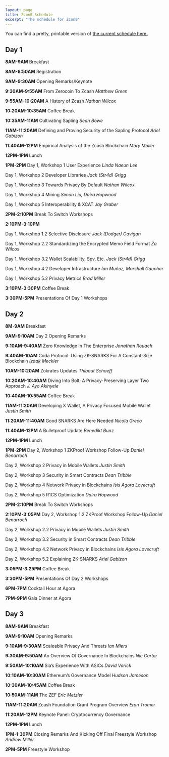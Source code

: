 ```yaml
---
layout: page
title: Zcon0 Schedule
excerpt: "The schedule for Zcon0"
---
```


You can find a pretty, printable version of [the current schedule here.](https://z.cash.foundation/zcon/zcon0_schedule.pdf)

## Day 1

**8AM-9AM**
Breakfast

**8AM-8:50AM**
Registration

**9AM-9:30AM**
Opening Remarks/Keynote

**9:30AM-9:55AM**
From Zerocoin To Zcash
*Matthew Green*

**9:55AM-10:20AM**
A History of Zcash
*Nathan Wilcox*

**10:20AM-10:35AM**
Coffee Break

**10:35AM-11AM**
Cultivating Sapling
*Sean Bowe*

**11AM-11:20AM**
Defining and Proving Security of the Sapling Protocol
*Ariel Gabizon*

**11:40AM-12PM**
Empirical Analysis of the Zcash Blockchain
*Mary Maller*

**12PM-1PM**
Lunch

**1PM-2PM**
Day 1, Workshop 1
User Experience
*Linda Naeun Lee*

Day 1, Workshop 2
Developer Libraries
*Jack (Str4d) Grigg*

Day 1, Workshop 3
Towards Privacy By Default
*Nathan Wilcox*

Day 1, Workshop 4
Mining
*Simon Liu, Daira Hopwood*

Day 1, Workshop 5
Interoperability & XCAT
*Jay Graber*

**2PM-2:10PM**
Break To Switch Workshops

**2:10PM-3:10PM**

Day 1, Workshop 1.2
Selective Disclosure
*Jack (Dodger) Gavigan*

Day 1, Workshop 2.2
Standardizing the Encrypted Memo Field Format
*Za Wilcox*

Day 1, Workshop 3.2
Wallet Scalability, Spv, Etc.
*Jack (Str4d) Grigg*

Day 1, Workshop 4.2
Developer Infrastructure
*Ian Muñoz, Marshall Gaucher*

Day 1, Workshop 5.2
Privacy Metrics
*Brad Miller*

**3:10PM-3:30PM**
Coffee Break

**3:30PM-5PM**
Presentations Of Day 1 Workshops

## Day 2

**8M-9AM**
Breakfast

**9AM-9:10AM**
Day 2 Opening Remarks

**9:10AM-9:40AM**
Zero Knowledge In The Enterprise
*Jonathan Rouach*

**9:40AM-10AM**
Coda Protocol: Using ZK-SNARKS For A Constant-Size Blockchain
*Izaak Meckler*

**10AM-10:20AM**
Zokrates Updates
*Thibaut Schaeff*

**10:20AM-10:40AM**
Diving Into Bolt; A Privacy-Preserving Layer Two Approach
*J. Ayo Akinyele*

**10:40AM-10:55AM**
Coffee Break

**11AM-11:20AM**
Developing X Wallet, A Privacy Focused Mobile Wallet
*Justin Smith*

**11:20AM-11:40AM**
Good SNARKS Are Here Needed
*Nicola Greco*

**11:40AM-12PM**
A Bulletproof Update
*Benedikt Bunz*

**12PM-1PM**
Lunch

**1PM-2PM**
Day 2, Workshop 1
ZKProof Workshop Follow-Up
*Daniel Benarroch*

Day 2, Workshop 2
Privacy in Mobile Wallets
*Justin Smith*

Day 2, Workshop 3
Security in Smart Contracts
*Dean Tribble*

Day 2, Workshop 4
Network Privacy in Blockchains
*Isis Agora Lovecruft*

Day 2, Workshop 5
R1CS Optimization
*Daira Hopwood*

**2PM-2:10PM**
Break To Switch Workshops

**2:10PM-3:05PM**
Day 2, Workshop 1.2
ZKProof Workshop Follow-Up
*Daniel Benarroch*

Day 2, Workshop 2.2
Privacy in Mobile Wallets
*Justin Smith*

Day 2, Workshop 3.2
Security in Smart Contracts
*Dean Tribble*

Day 2, Workshop 4.2
Network Privacy in Blockchains
*Isis Agora Lovecruft*

Day 2, Workshop 5.2
Explaining ZK-SNARKS
*Ariel Gabizon*

**3:05PM-3:25PM**
Coffee Break

**3:30PM-5PM**
Presentations Of Day 2 Workshops

**6PM-7PM**
Cocktail Hour at Agora

**7PM-9PM**
Gala Dinner at Agora

## Day 3

**8AM-9AM**
Breakfast

**9AM-9:10AM**
Opening Remarks

**9:10AM-9:30AM**
Scaleable Privacy And Threats
*Ian Miers*

**9:30AM-9:50AM**
An Overview Of Governance In Blockchains
*Nic Carter*

**9:50AM-10:10AM**
Sia’s Experience With ASICs
*David Vorick*

**10:10AM-10:30AM**
Ethereum’s Governance Model
*Hudson Jameson*

**10:30AM-10:45AM**
Coffee Break

**10:50AM-11AM**
The ZEF
*Eric Metzler*

**11AM-11:20AM**
Zcash Foundation Grant Program Overview
*Eran Tromer*

**11:20AM-12PM**
Keynote Panel: Cryptocurrency Governance

**12PM-1PM**
Lunch

**1PM-1:30PM**
Closing Remarks And Kicking Off Final Freestyle Workshop
*Andrew Miller*

**2PM-5PM**
Freestyle Workshop
